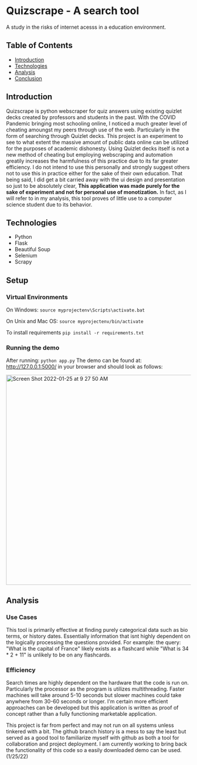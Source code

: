# Quizscrape - A search tool
A study in the risks of internet acesss in a education environment.

## Table of Contents
* [Introduction](#Introduction)
* [Technologies](#Technologies)
* [Analysis](#Analysis)
* [Conclusion](#Conclusion)

## Introduction
Quizscrape is python webscraper for quiz answers using existing quizlet decks created by professors and students in the past.
With the COVID Pandemic bringing most schooling online, I noticed a much greater level of cheating amoungst my peers
through use of the web. Particularly in the form of searching through Quizlet decks. This project is an experiment 
to see to what extent the massive amount of public data online can be utilized for the purposes of academic dishonesty. Using Quizlet decks itself is not a new method of cheating but employing webscraping and automation greatily increases the harmfulness of this practice due to its far greater efficiency. I do not intend to use this personally and strongly suggest others not to use this in practice either for the sake of their own education. That being said, I did get a bit carried away with the ui design and presentation so just to be absolutely clear, **This application was made purely for the sake of experiment and not for personal use of monotization.** In fact, as I will refer to in my analysis, this tool proves of little use to a computer science student due to its behavior.

## Technologies
- Python
- Flask
- Beautiful Soup
- Selenium
- Scrapy

## Setup
### Virtual Environments

On Windows: `source myprojectenv\Scripts\activate.bat`

On Unix and Mac OS: `source myprojectenv/bin/activate`

To install requirements `pip install -r requirements.txt`
### Running the demo
After running:
`python app.py`
The demo can be found at: http://127.0.0.1:5000/ in your browser and should look as follows:

<img width="573" alt="Screen Shot 2022-01-25 at 9 27 50 AM" src="https://user-images.githubusercontent.com/44683761/151006616-eb857f2a-0bce-4f5e-a230-30e069ae6914.png">

## Analysis
### Use Cases
This tool is primarily effective at finding purely categorical data such as bio terms, or history dates. Essentially information that isnt highly dependent on the logically processing the questions provided. For example: the query: "What is the capital of France" likely exists as a flashcard while "What is 34 * 2 + 11" is unlikely to be on any flashcards. 
### Efficiency
Search times are highly dependent on the hardware that the code is run on. Particularly the processor as the program is utilizes multithreading. Faster machines will take around 5-10 seconds but slower machines could take anywhere from 30-60 seconds or longer. I'm certain more efficient approaches can be developed but this application is written as proof of concept rather than a fully functioning marketable application.

This project is far from perfect and may not run on all systems unless tinkered with a bit. The github branch history is a mess to say the least but served as a good tool to familiarize myself with github as both a tool for collaboration and project deployment. I am currently working to bring back the functionality of this code so a easily downloaded demo can be used. (1/25/22)
